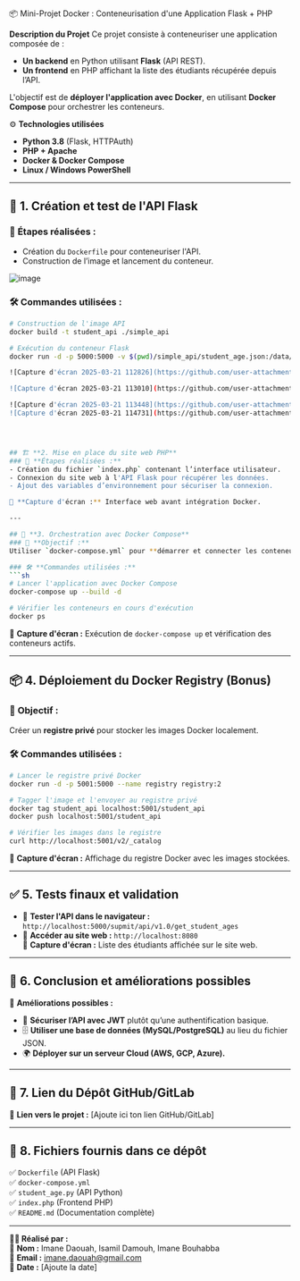 📦 Mini-Projet Docker : Conteneurisation d'une Application Flask + PHP

**Description du Projet**
Ce projet consiste à conteneuriser une application composée de :  
-  **Un backend** en Python utilisant **Flask** (API REST).  
-  **Un frontend** en PHP affichant la liste des étudiants récupérée depuis l’API.  

L'objectif est de **déployer l'application avec Docker**, en utilisant **Docker Compose** pour orchestrer les conteneurs.  


⚙️ **Technologies utilisées**  
- **Python 3.8** (Flask, HTTPAuth)  
- **PHP + Apache**  
- **Docker & Docker Compose**  
- **Linux / Windows PowerShell**  

---

## 🔨 **1. Création et test de l'API Flask**  
### 📌 **Étapes réalisées :**  
- Création du `Dockerfile` pour conteneuriser l'API.  
- Construction de l’image et lancement du conteneur.  

![image](https://github.com/user-attachments/assets/90f4cc1e-e8e1-4639-a70e-f5116d15d400)

### 🛠️ **Commandes utilisées :**  
```sh
# Construction de l'image API
docker build -t student_api ./simple_api

# Exécution du conteneur Flask
docker run -d -p 5000:5000 -v $(pwd)/simple_api/student_age.json:/data/student_age.json --name api student_api

![Capture d'écran 2025-03-21 112826](https://github.com/user-attachments/assets/ecd8799c-4f00-4a83-966c-2039e4f3a8cf)

![Capture d'écran 2025-03-21 113010](https://github.com/user-attachments/assets/974f8437-f751-4138-97af-5a4b85613a10)

![Capture d'écran 2025-03-21 113448](https://github.com/user-attachments/assets/3744dd16-015b-404a-94c5-6271f7aaea4f)
![Capture d'écran 2025-03-21 114731](https://github.com/user-attachments/assets/295d989e-0606-4d8e-84e4-4fe983230082)




## 🏗️ **2. Mise en place du site web PHP**  
### 📌 **Étapes réalisées :**  
- Création du fichier `index.php` contenant l’interface utilisateur.  
- Connexion du site web à l'API Flask pour récupérer les données.  
- Ajout des variables d’environnement pour sécuriser la connexion.  

📸 **Capture d'écran :** Interface web avant intégration Docker.  

---

## 🐳 **3. Orchestration avec Docker Compose**  
### 📌 **Objectif :**  
Utiliser `docker-compose.yml` pour **démarrer et connecter les conteneurs** automatiquement.  

### 🛠️ **Commandes utilisées :**  
```sh
# Lancer l'application avec Docker Compose
docker-compose up --build -d

# Vérifier les conteneurs en cours d'exécution
docker ps
```
📸 **Capture d'écran :** Exécution de `docker-compose up` et vérification des conteneurs actifs.  

---

## 📦 **4. Déploiement du Docker Registry (Bonus)**  
### 📌 **Objectif :**  
Créer un **registre privé** pour stocker les images Docker localement.  

### 🛠️ **Commandes utilisées :**  
```sh
# Lancer le registre privé Docker
docker run -d -p 5001:5000 --name registry registry:2

# Tagger l'image et l'envoyer au registre privé
docker tag student_api localhost:5001/student_api
docker push localhost:5001/student_api

# Vérifier les images dans le registre
curl http://localhost:5001/v2/_catalog
```
📸 **Capture d'écran :** Affichage du registre Docker avec les images stockées.  

---

## ✅ **5. Tests finaux et validation**  
- 📌 **Tester l'API dans le navigateur :** `http://localhost:5000/supmit/api/v1.0/get_student_ages`  
- 📌 **Accéder au site web :** `http://localhost:8080`  
📸 **Capture d'écran :** Liste des étudiants affichée sur le site web.  

---

## 🚀 **6. Conclusion et améliorations possibles**  
📌 **Améliorations possibles :**  
- 🔐 **Sécuriser l’API avec JWT** plutôt qu’une authentification basique.  
- 🗄️ **Utiliser une base de données (MySQL/PostgreSQL)** au lieu du fichier JSON.  
- 🌍 **Déployer sur un serveur Cloud (AWS, GCP, Azure).**  

---

## 🔗 **7. Lien du Dépôt GitHub/GitLab**  
📌 **Lien vers le projet :** [Ajoute ici ton lien GitHub/GitLab]  

---

## 🎯 **8. Fichiers fournis dans ce dépôt**  
✅ `Dockerfile` (API Flask)  
✅ `docker-compose.yml`  
✅ `student_age.py` (API Python)  
✅ `index.php` (Frontend PHP)  
✅ `README.md` (Documentation complète)  

---

**👨‍💻 Réalisé par :**  
🔹 **Nom :** Imane Daouah, Isamil Damouh, Imane Bouhabba  
🔹 **Email :** imane.daouah@gmail.com  
🔹 **Date :** [Ajoute la date]

